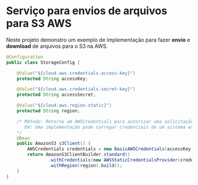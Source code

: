 # Serviço para envios de arquivos para S3 AWS


Neste projeto demonstro um exemplo de implementação para fazer **envio** e **download** de arquivos para o S3 na AWS.

```java
@Configuration
public class StorageConfig {

    @Value("${cloud.aws.credentials.access-key}")
    protected String accessKey;

    @Value("${cloud.aws.credentials.secret-key}")
    protected String accessSecret;

    @Value("${cloud.aws.region.static}")
    protected String region;

    /* Método: Retorna um AWSCredentials para autorizar uma solicitação da AWS.
       Em: Uma implementação pode carregar credenciais de um sistema existente ou carregar novas credenciais
    */
    @Bean
    public AmazonS3 s3Client() {
        AWSCredentials credentials = new BasicAWSCredentials(accessKey, accessSecret);
        return AmazonS3ClientBuilder.standard()
                .withCredentials(new AWSStaticCredentialsProvider(credentials))
                .withRegion(region).build();
    }
}
```
